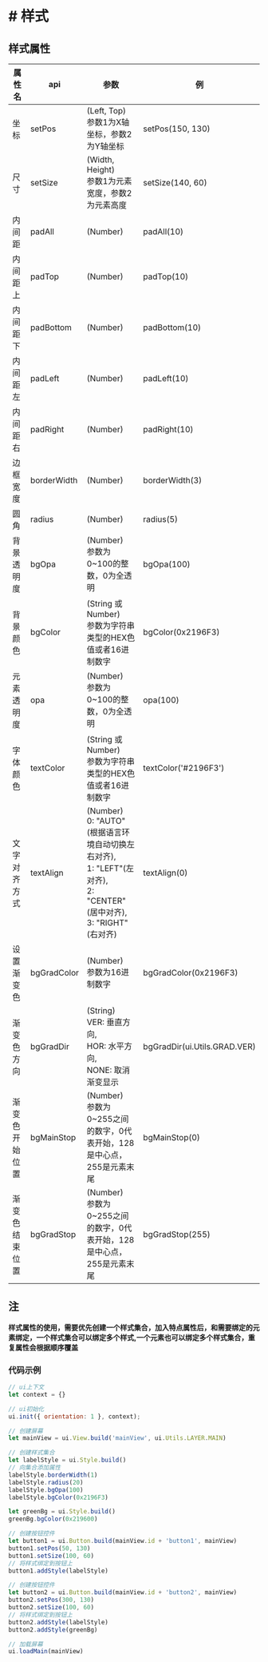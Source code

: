 # # 样式
## 样式属性
|  属性名   | api  | 参数  | 例  |
|  ------  | ----  | ----  | ----  |
| 坐标  | setPos | (Left, Top)<br>参数1为X轴坐标，参数2为Y轴坐标 | setPos(150, 130) |
| 尺寸  | setSize | (Width, Height)<br>参数1为元素宽度，参数2为元素高度 | setSize(140, 60) |
| 内间距  | padAll | (Number) | padAll(10) |
| 内间距上  | padTop | (Number) | padTop(10) |
| 内间距下  | padBottom | (Number) | padBottom(10) |
| 内间距左  | padLeft | (Number) | padLeft(10) |
| 内间距右  | padRight | (Number) | padRight(10) |
| 边框宽度  | borderWidth | (Number) | borderWidth(3) |
| 圆角  | radius | (Number) | radius(5) |
| 背景透明度  | bgOpa | (Number)<br>参数为0~100的整数，0为全透明 | bgOpa(100) |
| 背景颜色  | bgColor | (String 或 Number)<br>参数为字符串类型的HEX色值或者16进制数字 | bgColor(0x2196F3) |
| 元素透明度  | opa | (Number)<br>参数为0~100的整数，0为全透明 | opa(100) |
| 字体颜色  | textColor | (String 或 Number)<br>参数为字符串类型的HEX色值或者16进制数字 | textColor('#2196F3') |
| 文字对齐方式  | textAlign | (Number)<br>0: "AUTO"(根据语言环境自动切换左右对齐),<br>1: "LEFT"(左对齐),<br>2: "CENTER"(居中对齐),<br>3: "RIGHT"(右对齐) | textAlign(0) |
| 设置渐变色  | bgGradColor | (Number)<br>参数为16进制数字 | bgGradColor(0x2196F3) |
| 渐变色方向  | bgGradDir | (String)<br>VER: 垂直方向,<br>HOR: 水平方向,<br>NONE: 取消渐变显示 | bgGradDir(ui.Utils.GRAD.VER) |
| 渐变色开始位置  | bgMainStop | (Number)<br>参数为0~255之间的数字，0代表开始，128是中心点，255是元素末尾 | bgMainStop(0) |
| 渐变色结束位置  | bgGradStop | (Number)<br>参数为0~255之间的数字，0代表开始，128是中心点，255是元素末尾 | bgGradStop(255) |

## 注
**样式属性的使用，需要优先创建一个样式集合，加入特点属性后，和需要绑定的元素绑定，一个样式集合可以绑定多个样式,一个元素也可以绑定多个样式集合，重复属性会根据顺序覆盖**

### 代码示例
```js
// ui上下文
let context = {}

// ui初始化
ui.init({ orientation: 1 }, context);

// 创建屏幕
let mainView = ui.View.build('mainView', ui.Utils.LAYER.MAIN)

// 创建样式集合
let labelStyle = ui.Style.build()
// 向集合添加属性
labelStyle.borderWidth(1)
labelStyle.radius(20)
labelStyle.bgOpa(100)
labelStyle.bgColor(0x2196F3)

let greenBg = ui.Style.build()
greenBg.bgColor(0x219600)

// 创建按钮控件
let button1 = ui.Button.build(mainView.id + 'button1', mainView)
button1.setPos(50, 130)
button1.setSize(100, 60)
// 将样式绑定到按钮上
button1.addStyle(labelStyle)

// 创建按钮控件
let button2 = ui.Button.build(mainView.id + 'button2', mainView)
button2.setPos(300, 130)
button2.setSize(100, 60)
// 将样式绑定到按钮上
button2.addStyle(labelStyle)
button2.addStyle(greenBg)

// 加载屏幕
ui.loadMain(mainView)
```